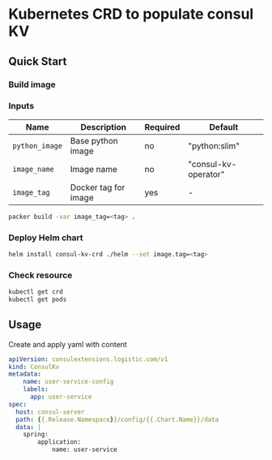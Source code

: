 # Kubernetes CRD to populate consul KV

## Quick Start

### Build image

### Inputs

| Name                | Description          | Required | Default             |
|---------------------|----------------------|----------|---------------------|
| `python_image`      | Base python image    | no       | "python:slim"      |
| `image_name`        | Image name           | no       | "consul-kv-operator" |
| `image_tag`         | Docker tag for image | yes      | -                   |


```bash
packer build -var image_tag=<tag> .
```

### Deploy Helm chart

```bash
helm install consul-kv-crd ./helm --set image.tag=<tag>
```

### Check resource
```bash
kubectl get crd
kubectl get pods
```

## **Usage**
Create and apply yaml with content
```yaml
apiVersion: consulextensions.logistic.com/v1
kind: ConsulKv
metadata:
    name: user-service-config
    labels:
      app: user-service
spec:
  host: consul-server
  path: {{.Release.Namespace}}/config/{{.Chart.Name}}/data
  data: |
    spring:
        application:
            name: user-service
```
